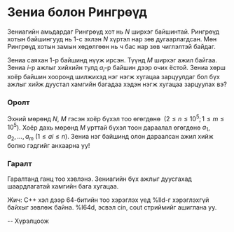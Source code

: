Зениа болон Рингрөүд
====================
Зениагийн амьдардаг Рингрөүд хот нь $N$ ширхэг байшинтай. Рингрөүд хотын
байшингууд нь $1$-с эхлэн $N$ хүртэл нар зөв дугаарлагдсан. Мөн Рингрөүд хотын
замын хөдөлгөөн нь ч бас нар зөв чиглэлтэй байдаг.

Зениа саяхан $1$-р байшинд нүүж ирсэн. Түүнд $M$ ширхэг ажил байгаа. Зениа $i$-р ажлыг
хийхийн тулд $а_i$-р байшин дээр очих ёстой. Зениа хөрш хоёр байшин хооронд
шилжихэд нэг нэгж хугацаа зарцуулдаг бол бүх ажлыг хийж дуустал хамгийн багадаа
хэдэн нэгж хугацаа зарцуулах вэ?


### Оролт
Эхний мөрөнд $N$, $M$ гэсэн хоёр бүхэл тоо өгөгдөнө  ($2 ≤ n ≤ 10^5; 1 ≤ m ≤ 10^5$).
Хоёр дахь мөрөнд $M$ урттай бүхэл тоон дараалал өгөгдөнө
$a_1$, $a_2$, ..., $a_m$ ($1 ≤ ai ≤ n$). Зениа нэг байшинд олон дараалсан ажил
хийж болно гэдгийг анхаарна уу!


### Гаралт
Гаралтанд ганц тоо хэвлэнэ. Зениагийн бүх ажлыг дуусгахад шаардлагатай хамгийн
бага хугацаа.

Жич: C++ хэл дээр 64-битийн тоо хэрэглэх үед %lld-г хэрэглэхгүй байхыг зөвлөж
байна. %I64d, эсвэл cin, cout стриймийг ашиглана уу.

-- Хүрэлцоож
